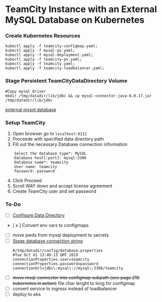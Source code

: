 # TeamCity Instance with an External MySQL Database on Kubernetes


### Create Kubernetes Resources

```
kubectl apply -f teamcity-configmap.yaml;
kubectl apply -f mysql-pv.yaml;
kubectl apply -f mysql-deployment.yaml;
kubectl apply -f teamcity-pv.yaml;
kubectl apply -f teamcity.yaml;
kubectl apply -f teamcity-loadbalancer.yaml;
```
### Stage Persistent TeamCityDataDirectory Volume

```
#Copy mysql driver
mkdir /tmp/datadir/lib/jdbc && cp mysql-connector-java-8.0.17.jar /tmp/datadir/lib/jdbc
```

[external mysql database](https://www.jetbrains.com/help/teamcity/setting-up-an-external-database.html?_ga=2.213872598.374019039.1565610915-964155662.1565610915#SettingupanExternalDatabase-MySQL)

### Setup TeamCity

1. Open browser go to `localhost:8111`
2. Proceede with specified data directory path
3. Fill out the necessary Database connection information
```
    Select the database type*: MySQL
    Database host[:port]: mysql:3306
    Database name*: teamcity
    User name: teamcity
    Password: password
```
4. Click Proceed
5. Scroll WAY down and accept license agreement
6. Create TeamCity user and set password

### To-Do

- [ ] [Configure Data Directory](https://www.jetbrains.com/help/teamcity/teamcity-data-directory.html#TeamCityDataDirectory-ConfiguringtheLocation)
- [ x ] Convert env vars to configmaps
- [ ] move pwds from mysql deployment to secrets
- [ ] [Stage database connection string](https://www.jetbrains.com/help/teamcity/setting-up-an-external-database.html?_ga=2.213872598.374019039.1565610915-964155662.1565610915#SettingupanExternalDatabase-DatabaseConfigurationProperties)
    ```
    #/tmp/datadir/config/database.properties
    #Tue Oct 01 13:40:13 GMT 2019
    connectionProperties.user=teamcity
    connectionProperties.password=password
    connectionUrl=jdbc\:mysql\://mysql\:3306/teamcity
    ```
- [ ] ~~move msql-connector into configmap subpath (see page 210 kubernetes in action)~~ file char lenght to long for configmap
- [ ] convert service to ingress instead of loadbalancer
- [ ] deploy to eks